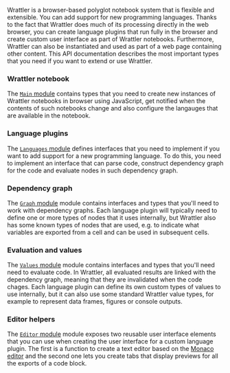 Wrattler is a browser-based polyglot notebook system that is flexible and extensible. 
You can add support for new programming languages. Thanks to the fact that 
Wrattler does much of its processing directly in the web browser, you can create
language plugins that run fully in the browser and create custom user interface
as part of Wrattler notebooks. Furthermore, Wrattler can also be instantiated and
used as part of a web page containing other content.  This API documentation describes 
the most important types that you need if you want to extend or use Wrattler.

### Wrattler notebook

The [`Main` module](modules/main.html) contains types that you need to create new instances
of Wrattler notebooks in browser using JavaScript, get notified when the contents of such
notebooks change and also configure the langauges that are available in the notebook.

### Language plugins

The [`Languages` module](modules/languages.html) defines interfaces that you need to implement
if you want to add support for a new programming language. To do this, you need to implement
an interface that can parse code, construct dependency graph for the code and evaluate nodes
in such dependency graph.

### Dependency graph

The [`Graph` module](modules/graph.html) module contains interfaces and types that you'll need
to work with dependency graphs. Each language plugin will typically need to define one or more
types of nodes that it uses internally, but Wrattler also has some known types of nodes that
are used, e.g. to indicate what variables are exported from a cell and can be used in subsequent
cells.

### Evaluation and values 

The [`Values` module](modules/values.html) module contains interfaces and types that you'll need
need to evaluate code. In Wrattler, all evaluated results are linked with the dependency graph,
meaning that they are invalidated when the code chages. Each language plugin can define its own
custom types of values to use internally, but it can also use some standard Wrattler value types,
for example to represent data frames, figures or console outputs.

### Editor helpers

The [`Editor` module](modules/editor.html) module exposes two reusable user interface elements
that you can use when creating the user interface for a custom language plugin. The first is 
a function to create a text editor based on the [Monaco editor](https://microsoft.github.io/monaco-editor/)
and the second one lets you create tabs that display previews for all the exports of a code block.